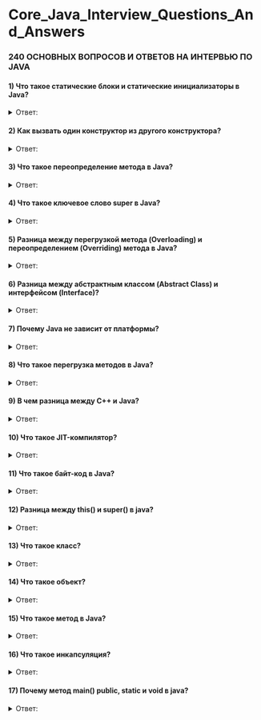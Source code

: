 # Core_Java_Interview_Questions_And_Answers
### 240 ОСНОВНЫХ ВОПРОСОВ И ОТВЕТОВ НА ИНТЕРВЬЮ ПО JAVA

#### 1) Что такое статические блоки и статические инициализаторы в Java?
<details>
<summary>Ответ:</summary>
Статические блоки или статические инициализаторы используются для инициализации статических полей в **java**. Мы объявляем статические блоки, когда хотим инициализировать статические поля в нашем классе. Статические блоки выполняются ровно один раз при загрузке класса. Статические блоки выполняются еще до выполнения конструкторов.
</details>

#### 2) Как вызвать один конструктор из другого конструктора?
<details>
<summary>Ответ:</summary>
В том же классе, если мы хотим вызвать один конструктор из другого, мы используем метод **this()**. В зависимости от количества параметров, которые мы передаем, вызывается соответствующий метод **this()**.
Ограничения на использование этого метода:
1) это должен быть первый оператор в конструкторе
2) мы не можем использовать два метода **this()** в конструкторе
</details>

#### 3) Что такое переопределение метода в Java?
<details>
<summary>Ответ:</summary>
Если у нас есть методы с одинаковой сигнатурой (то же имя, та же сигнатура, тот же тип возвращаемого значения) в суперклассе и подклассе, мы говорим, что метод подкласса переопределяется суперклассом. 
Когда использовать переопределение в Java - если нам нужен один и тот же метод с разным поведением в суперклассе и подклассе, мы делаем переопределение. Когда мы вызываем переопределенный метод со ссылкой на подкласс, вызывается метод подкласса, а не метод суперкласса.
</details>

#### 4) Что такое ключевое слово super в Java?
<details>
<summary>Ответ:</summary>
Переменные и методы суперкласса могут быть переопределены в подклассе. В случае переопределения объект подкласса вызывает свои собственные переменные и методы. Подкласс не может получить доступ к переменным и методам суперкласса, потому что переопределенные переменные или методы скрывают методы и переменные суперкласса. Но все же **java** предоставляет способ доступа к членам суперкласса, даже если его члены переопределены. **Super** используется для доступа к переменным суперкласса, методам, конструкторам.
Супер может использоваться в двух формах:
1) Первая форма предназначена для вызова конструктора суперкласса.
2) Второй - вызывать переменные суперкласса, методы. **Super**, если он присутствует, должен быть первым оператором.
</details>

#### 5) Разница между перегрузкой метода (Overloading) и переопределением (Overriding) метода в Java?
<details>
<summary>Ответ:</summary>
| Перегрузка метода |	Переопределение метода |
| :---:         |     :---:      |
| Перегрузка метода происходит в том же классе	| Переопределение метода происходит между обоими классами (суперкласс и подкласс) |
| Так как он связан только с одним классом, наследование не задействовано	| Переопределение метода происходит между суперклассом и наследованием подкласса |
| При перегрузке возвращаемый тип не обязательно должен быть одинаковым	| При переопределении возвращаемый тип должен быть одинаковым |
| Параметры должны быть другими, когда мы делаем перегрузку	| Параметры должны быть одинаковыми |
| С помощью перегрузки методов может быть достигнут статический полиморфизм	| С помощью переопределения методов может быть достигнут динамический полиморфизм |
| При перегрузке один метод не может скрыть другой	| При переопределении метода подкласса скрывает метод суперкласса |
</details>

#### 6) Разница между абстрактным классом (Abstract Class) и интерфейсом (Interface)?
<details>
<summary>Ответ:</summary>
| Интерфейс | Абстрактный класс | 
| :---:         |     :---:      | 
| Интерфейс содержит только абстрактные методы   | Абстрактный класс может содержать абстрактные методы, конкретные методы или оба варианта     | 
| Спецификаторы доступа для методов в интерфейсе должны быть общедоступными (public)     | Кроме public мы можем иметь любой спецификатор доступа для методов в абстрактном классе       | 
| Определенные переменные должны быть public , static , final   | Кроме public переменных могут быть любые спецификаторы доступа     | 
| Множественное наследование в Java реализовано через интерфейс     | Мы не можем добиться множественного наследования, используя абстрактный класс       |
| Для реализации интерфейса мы используем ключевое слово implements   | Для реализации абстрактного класса мы используем ключевое слово extends     | 
</details>

#### 7) Почему Java не зависит от платформы?
<details>
<summary>Ответ:</summary>
Самая уникальная особенность **Java** — независимость от платформы. В любом языке программирования исходный код компилируется в исполняемый код. Это не может быть запущено на всех платформах. Когда **javac** компилирует java-программу, он создает исполняемый файл с именем **.class** file.
class файл содержит байтовые коды. Байт-коды интерпретируются только **JVM**. Поскольку эти **JVM** доступны для всех платформ *Sun Microsystems*, мы можем выполнять этот байт-код на любой платформе. Байт-код, созданный в среде *Windows*, также может быть выполнен в среде *Linux*. Это делает платформу **Java** независимой.
</details>

#### 8) Что такое перегрузка методов в Java?
<details>
<summary>Ответ:</summary>
Класс, имеющий два или более метода с одинаковым именем, но с разными аргументами, мы говорим, что эти методы перегружены. Статический полиморфизм достигается в **Java** с помощью перегрузки методов.
Перегрузка методов используется, когда мы хотим, чтобы методы выполняли аналогичные задачи, но с разными входными данными или значениями. Когда вызывается перегруженный метод, **Java** сначала проверяет имя метода и количество аргументов, тип аргументов, на основе этого компилятор выполняет этот метод.
Компилятор решает, какой метод вызывать во время компиляции. 

Примечание. Тип возвращаемого значения не является частью сигнатуры метода. у нас могут быть методы с разными типами возвращаемого значения, но одного типа возвращаемого значения недостаточно для вызова метода в **Java**.
</details>

#### 9) В чем разница между С++ и Java?
<details>
<summary>Ответ:</summary>
| Java | С++ |
| :---:         |     :---:      | 
| не зависит от платформы | зависит от платформы |
| нет указателей | есть указатели |
| нет перегрузки оператора | имеет перегрузку операторов |
| есть сборка мусора | вывоза мусора нет |
| поддерживает многопоточность |не поддерживает многопоточность |
| нет шаблонов | есть шаблоны |
| нет глобальных переменных | есть глобальные переменные |
</details>

#### 10) Что такое JIT-компилятор?
<details>
<summary>Ответ:</summary>
Компилятор **JIT** расшифровывается как компилятор *Just in time*. Компилятор **JIT** компилирует байтовый код в исполняемый код. **JIT часть JVM**. **JIT** не может преобразовать полную Java-программу в исполняемый код, он преобразует по мере необходимости во время выполнения.
</details>

#### 11) Что такое байт-код в Java?
<details>
<summary>Ответ:</summary>
Когда компилятор компилятора **javac** компилирует класс, он генерирует файл **.class**. Этот файл **.class** содержит набор инструкций, называемый байтовым кодом. Байт-код является машинно-независимым языком и содержит набор инструкций, которые должны выполняться только **JVM**. **JVM** может понимать эти байтовые коды.
</details>

#### 12) Разница между this() и super() в java?
<details>
<summary>Ответ:</summary>
**this()** используется для доступа к одному конструктору из другого в том же классе, а **super()** используется для доступа к конструктору суперкласса. Либо **this()**, либо **super()** существуют должны быть первым оператором в конструкторе.
</details>

#### 13) Что такое класс?
<details>
<summary>Ответ:</summary>
Классы являются фундаментальной или базовой единицей объектно-ориентированного программирования. Класс является своего рода планом или шаблоном для объектов. Класс определяет переменные, методы. Класс сообщает, какой тип объектов мы создаем. Например, возьмем класс отдела, который говорит нам, что мы можем создавать объекты типа отдела. Мы можем создать любое количество объектов отдела.
Все программные конструкции в **java** находятся в классе. Когда **JVM** начинает работать, она сначала ищет класс при компиляции. Каждое Java-приложение должно иметь как минимум один класс и один основной метод.
Класс начинается с ключевого слова **class**. Определение класса должно быть сохранено в файле класса, имя которого совпадает с именем класса. Имя файла должно заканчиваться расширением **.java**.
```
public class FirstClass {
  public static void main(String[] args) {
    System.out.println(“My First class”);
  }
}
```
Если мы видим вышеуказанный класс при компиляции, JVM загружает FirstClass и создает файл .class (FirstClass.class). Когда мы запускаем программу, мы запускаем класс, а затем выполняем основной метод.
</details>

#### 14) Что такое объект?
<details>
<summary>Ответ:</summary>
Объект является экземпляром класса. Класс определяет тип объекта. Каждый объект принадлежит некоторому классу. Каждый объект содержит состояние и поведение. Состояние определяется значением атрибутов, а поведение называется методом. Объекты также называются экземплярами.
Чтобы создать экземпляр класса, мы объявляем тип класса.
```
public classFirstClass {
  public static voidmain(String[] args) {
    FirstClass f=new FirstClass(); 
    System.out.println(“My First class”);
  }
}
```
Чтобы создать экземпляр **FirstClass**, мы используем этот оператор
FirstClass f=new FirstClass();
f используется для ссылки на объект FirstClass.
</details>

#### 15) Что такое метод в Java?
<details>
<summary>Ответ:</summary>
Метод содержит исполняемое тело, которое можно применить к конкретному объекту класса.
Метод включает имя метода, параметры или аргументы, тип возвращаемого значения и тело исполняемого кода.
пример: **public float add(int a, int b, int c)**
методы могут иметь несколько аргументов разделённые запятыми.
</details>

#### 16) Что такое инкапсуляция?
<details>
<summary>Ответ:</summary>

> Процесс упаковки или размещения данных в одном классе и защита данных от неправильного использования называется инкапсуляцией.

Благодаря инкапсуляции мы можем скрывать и защищать данные, хранящиеся в объектах **Java**. **Java** поддерживает инкапсуляцию посредством контроля доступа. В **Java** есть четыре модификатора управления доступом: **public**, **private**, **protected** и **default (package visible)**.
Например, возьмем класс автомобиля. В автомобиле у нас есть много частей, которые не требуются водителю, чтобы знать, что все это внутри. От него требуется знать только о том, как заводить и останавливать машину. Таким образом, мы можем раскрыть то, что требуется, и скрыть остальное, используя инкапсуляцию.
</details>

#### 17) Почему метод main() public, static и void в java?
<details>
<summary>Ответ:</summary>
**public**: *«public»* — это спецификатор доступа, который можно использовать вне класса. Когда основной метод объявлен общедоступным, это означает, что его можно использовать вне класса.
**static**: для вызова метода нам требуется объект. Иногда может потребоваться вызвать метод без помощи объекта. Затем мы объявляем этот метод как статический. **JVM** вызывает метод **main()** без создания объекта, объявляя ключевое слово **static**.
**void**: тип возвращаемого значения **void** используется, когда метод не возвращает никакого значения. Метод **main()** не возвращает никакого значения, поэтому **main()** объявлен как **void**.
</details>

